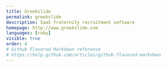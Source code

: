 ```yaml
---
title: Greekslide
permalink: greekslide
description: SaaS fraternity recruitment software
homepage: http://www.greekslide.com
languages: [ruby]
visible: true
order: 4
# Github Flavored Markdown reference
# https://help.github.com/articles/github-flavored-markdown
---
```

